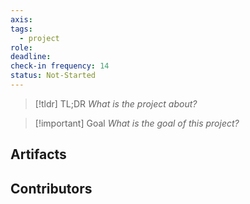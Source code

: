 ```yaml
---
axis: 
tags:
  - project
role: 
deadline: 
check-in frequency: 14
status: Not-Started
---
```

> [!tldr] TL;DR
> *What is the project about?*

> [!important] Goal
> *What is the goal of this project?*

## Artifacts

## Contributors
